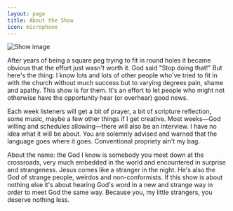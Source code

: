 ```yaml
---
layout: page
title: About the Show
icon: microphone
---
```


<div class="container">
	<img class="page-img" src="/purity-jekyll-theme/assets/images/Jesus-Cropped.png" alt="Show image">
	<div class="main-content">
		<p>After years of being a square peg trying to fit in round holes it became obvious that the effort just wasn't worth it. God said "Stop doing that!" But here's the thing: I know lots and lots of other people who've tried to fit in with the church without much success but to varying degrees pain, shame and apathy. This show is for them. It's an effort to let people who might not otherwise have the opportunity hear (or overhear) good news.</p>
		<p>Each week listeners will get a bit of prayer, a bit of scripture reflection, some music, maybe a few other things if I get creative. Most weeks&mdash;God willing and schedules allowing&mdash;there will also be an interview. I have no idea what it will be about. You are solemnly advised and warned that the language goes where it goes. Conventional propriety ain't my bag.</p>
		<p>About the name: the God I know is somebody you meet down at the crossroads, very much embedded in the world and encountered in surprise and strangeness. Jesus comes like a stranger in the night. He's also the God of strange people, weirdos and non-conformists. If this show is about nothing else it's about hearing God's word in a new and strange way in order to meet God the same way. Because you, my little strangers, you deserve nothing less.</p>
	</div>
</div>